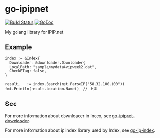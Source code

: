 # go-ipipnet

[![Build Status](https://travis-ci.org/yangchenxing/go-ipipnet.svg?branch=master)](https://travis-ci.org/yangchenxing/go-ipipnet)
[![GoDoc](http://godoc.org/github.com/yangchenxing/go-ipipnet?status.svg)](http://godoc.org/github.com/yangchenxing/go-ipipnet)

My golang library for IPIP.net.

## Example

    index := &Index{
      Downloader: &downloader.Downloader{
      LocalPath: "sample/mydata4vipweek2.dat",
      CheckETag: false,
    }
    
    result, _ := index.Search(net.ParseIP("58.32.100.100"))
    fmt.Println(result.Location.Name()) // 上海
    
## See

For more information about downloader in Index, see [go-ipipnet-downloader](http://github.com/yangchenxing/go-ipipnet-downloader).

For more information about ip index library used by Index, see [go-ip-index](http://github.com/yangchenxing/go-ip-index).

